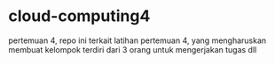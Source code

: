 # cloud-computing4
pertemuan 4,
repo ini terkait latihan pertemuan 4, yang mengharuskan membuat kelompok terdiri dari 3 orang untuk mengerjakan tugas dll
